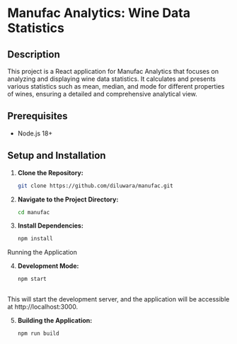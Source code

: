 # Manufac Analytics: Wine Data Statistics

## Description

This project is a React application for Manufac Analytics that focuses on analyzing and displaying wine data statistics. It calculates and presents various statistics such as mean, median, and mode for different properties of wines, ensuring a detailed and comprehensive analytical view.

## Prerequisites

- Node.js 18+

## Setup and Installation

1. **Clone the Repository:**

   ```bash
   git clone https://github.com/diluwara/manufac.git

2. **Navigate to the Project Directory:**

   ```bash
   cd manufac

3. **Install Dependencies:**
  
   ```bash
   npm install

Running the Application

4. **Development Mode:**

   ```bash
   npm start
  
This will start the development server, and the application will be accessible at http://localhost:3000.

5. **Building the Application:**
  
   ```bash
   npm run build
  